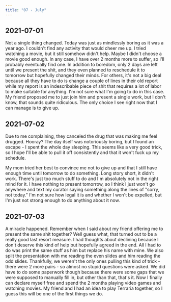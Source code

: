 ```yaml
---
title: "07 - July"
---
```


## 2021-07-01

Not a single thing changed. Today was just as mindlessly boring as it
was a year ago. I couldn't find any activity that would cheer me up. I
tried watching a movie, but it still somehow didn't help. Maybe I
didn't choose a movie good enough. In any case, I have over 2 months
more to suffer, so I'll probably eventually find one. In addition to
boredom, only 2 days are left until we present the shit, and they even
planned to reschedule it to tomorrow but hopefully changed their
minds. For others, it's not a big deal because all they have to do is
change a couple of lines in their old report while my report is an
indescribable piece of shit that requires a lot of labor to make
suitable for anything. I'm not sure what I'm going to do in this case.
My friend proposed me to just join him and present a single work, but
I don't know, that sounds quite ridiculous. The only choice I see
right now that I can manage is to give up.

## 2021-07-02

Due to me complaining, they canceled the drug that was making me feel
drugged. Hooray? The day itself was notoriously boring, but I found an
escape - I spent the whole day sleeping. This seems like a very good
trick, so I hope I'll be able to pull it off consistently and that it
won't fuck up my schedule.

My mom tried her best to convince me not to give up and that I still
have enough time until tomorrow to do something. Long story short, it
didn't work. There's just too much stuff to do and I'm absolutely not
in the right mind for it. I have nothing to present tomorrow, so I
think I just won't go anywhere and text my curator saying something
along the lines of "sorry, not today." I'm not sure how legal it is
and whether I won't be expelled, but I'm just not strong enough to do
anything about it now.

## 2021-07-03

A miracle happened. Remember when I said about my friend offering me
to present the same shit together? Well guess what, that turned out to
be a really good last resort measure. I had thoughts about declining
because I don't deserve this kind of help but hopefully agreed in the
end. All I had to do was print the same stuff as him but replace his
name with mine. We also split the presentation with me reading the
even slides and him reading the odd slides. Thankfully, we weren't the
only ones pulling this kind of trick - there were 2 more pairs - so
almost no stupid questions were asked. We did have to do some
paperwork though because there were some gaps that we were supposed to
manually fill in, but other than that, that's it. Now I finally can
declare myself free and spend the 2 months playing video games and
watching movies. My friend and I had an idea to play Terraria
together, so I guess this will be one of the first things we do.
